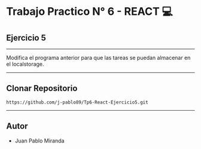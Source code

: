 # Trabajo Practico N° 6 - REACT 💻
## Ejercicio 5
___

Modifica el programa anterior para que las tareas se puedan almacenar en el localstorage.



___
## Clonar Repositorio

```
https://github.com/j-pablo89/Tp6-React-Ejercicio5.git
```
___

## Autor
- Juan Pablo Miranda